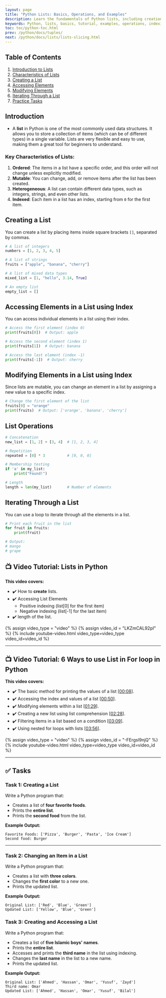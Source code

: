 ```yaml
---
layout: page
title: "Python Lists: Basics, Operations, and Examples"
description: Learn the fundamentals of Python lists, including creation, manipulation, indexing, and common operations. Explore practical examples and best practices.  
keywords: Python, lists, basics, tutorial, examples, operations, indexing, programming
toc: toc/python-toc.html
prev: /python/docs/tuples/
next: /python/docs/lists/lists-slicing.html
---
```


## Table of Contents
1. [Introduction to Lists](#introduction)
2. [Characteristics of Lists](#key-characteristics-of-lists)
3. [Creating a List](#creating-a-list)
4. [Accessing Elements](#creating-a-list)
5. [Modifying Elements](#modifying-elements-in-a-list-using-index)
6. [Iterating Through a List](#iterating-through-a-list)
7. [Practice Tasks](#-tasks)


## Introduction

- A **list** in Python is one of the most commonly used data structures. It allows you to store a collection of items (which can be of different types) in a single variable. Lists are very flexible and easy to use, making them a great tool for beginners to understand.

### Key Characteristics of Lists:
1. **Ordered**: The items in a list have a specific order, and this order will not change unless explicitly modified.
2. **Mutable**: You can change, add, or remove items after the list has been created.
3. **Heterogeneous**: A list can contain different data types, such as integers, strings, and even other lists.
4. **Indexed**: Each item in a list has an index, starting from `0` for the first item.

## Creating a List
You can create a list by placing items inside square brackets `[]`, separated by commas.

```python
# A list of integers
numbers = [1, 2, 3, 4, 5]

# A list of strings
fruits = ["apple", "banana", "cherry"]

# A list of mixed data types
mixed_list = [1, "hello", 3.14, True]

# An empty list
empty_list = []
```

## Accessing Elements in a List using Index
You can access individual elements in a list using their index.

```python
# Access the first element (index 0)
print(fruits[0])  # Output: apple

# Access the second element (index 1)
print(fruits[1])  # Output: banana

# Access the last element (index -1)
print(fruits[-1])  # Output: cherry
```

## Modifying Elements in a List using Index
Since lists are mutable, you can change an element in a list by assigning a new value to a specific index.

```python
# Change the first element of the list
fruits[0] = "orange"
print(fruits)  # Output: ['orange', 'banana', 'cherry']
```

## List Operations

```python
# Concatenation
new_list = [1, 2] + [3, 4]  # [1, 2, 3, 4]

# Repetition
repeated = [0] * 3          # [0, 0, 0]

# Membership testing
if 'a' in my_list:
    print("Found!")

# Length
length = len(my_list)       # Number of elements
```

## Iterating Through a List
You can use a loop to iterate through all the elements in a list.

```python
# Print each fruit in the list
for fruit in fruits:
    print(fruit)

# Output:
# mango
# grape
```

## **📺 Video Tutorial: Lists in Python**  
**This video covers:**  
- ✔️ How to **create** lists.  
- ✔️ Accessing List Elements
  - Positive indexing (list[0] for the first item)
  - Negative indexing (list[-1] for the last item) 
- ✔️ length of the list.  


{% assign video_type = "video" %}
{% assign video_id = "LKZmCAL92pI" %}
{% include youtube-video.html video_type=video_type video_id=video_id %}

---

## **📺 Video Tutorial: 6 Ways to use List in For loop in Python**  
**This video covers:**  
* ✔️ The basic method for printing the values of a list \[[00:08](http://www.youtube.com/watch?v=-FErgsl9njQ&t=8)\].
* ✔️ Accessing the index and values of a list \[[00:50](http://www.youtube.com/watch?v=-FErgsl9njQ&t=50)\].
* ✔️ Modifying elements within a list \[[01:29](http://www.youtube.com/watch?v=-FErgsl9njQ&t=89)\].
* ✔️ Creating a new list using list comprehension \[[02:28](http://www.youtube.com/watch?v=-FErgsl9njQ&t=148)\].
* ✔️ Filtering items in a list based on a condition \[[03:09](http://www.youtube.com/watch?v=-FErgsl9njQ&t=189)\].
* ✔️ Using nested for loops with lists \[[03:56](http://www.youtube.com/watch?v=-FErgsl9njQ&t=236)\].

{% assign video_type = "video" %}
{% assign video_id = "-FErgsl9njQ" %}
{% include youtube-video.html video_type=video_type video_id=video_id %}

---

## ✅ Tasks

### **Task 1: Creating a List**  
Write a Python program that:  
- Creates a list of **four favorite foods**.  
- Prints the **entire list**.  
- Prints the **second food** from the list.  

**Example Output:**  
```
Favorite Foods: ['Pizza', 'Burger', 'Pasta', 'Ice Cream']
Second food: Burger
```

---

### **Task 2: Changing an Item in a List**  
Write a Python program that:  
- Creates a list with **three colors**.  
- Changes the **first color** to a new one.  
- Prints the updated list.  

**Example Output:**  
```
Original List: ['Red', 'Blue', 'Green']
Updated List: ['Yellow', 'Blue', 'Green']
```

### **Task 3: Creating and Accessing a List**

Write a Python program that:

* Creates a list of **five Islamic boys' names**.
* Prints the **entire list**.
* Accesses and prints the **third name** in the list using indexing.
* Changes the **last name** in the list to a new name.
* Prints the updated list.

**Example Output:**

```
Original List: ['Ahmed', 'Hassan', 'Omar', 'Yusuf', 'Zayd']
Third name: Omar
Updated List: ['Ahmed', 'Hassan', 'Omar', 'Yusuf', 'Bilal']
```

